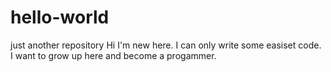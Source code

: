 # hello-world
just another repository
Hi
I'm new here. I can only write some easiset code. I want to grow up here and become a progammer. 
